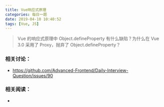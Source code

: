 ```yaml
---
title: Vue响应式原理
categories: 每日一题
date: 2019-04-10 10:40:52
tags: [Vue, JS]
---
```


> Vue 的响应式原理中 Object.defineProperty 有什么缺陷？为什么在 Vue 3.0 采用了 Proxy，抛弃了 Object.defineProperty？

<!--more-->


### 相关讨论：

- https://github.com/Advanced-Frontend/Daily-Interview-Question/issues/90

### 相关阅读：

- []()